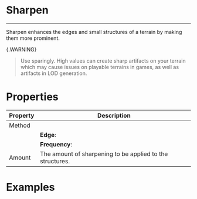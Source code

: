 # Sharpen


---

Sharpen enhances the edges and small structures of a terrain by making them more prominent.

{.WARNING} 
> Use sparingly. High values can create sharp artifacts on your terrain which may cause issues on playable terrains in games, as well as artifacts in LOD generation.





# Properties


| Property | Description| 
| -------- | -----------|
| Method |  |
| | **Edge**: <desc> |
| | **Frequency**: <desc> |
| Amount | The amount of sharpening to be applied to the structures. |




# Examples
